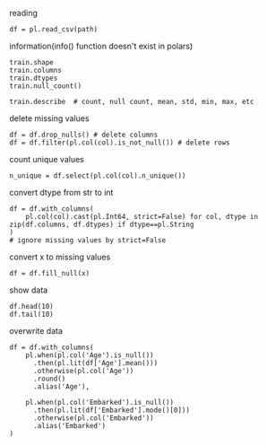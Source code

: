 reading
```
df = pl.read_csv(path)
```

information(info() function doesn't exist in polars)
```
train.shape
train.columns
train.dtypes
train.null_count()

train.describe  # count, null count, mean, std, min, max, etc
```

delete missing values
```
df = df.drop_nulls() # delete columns
df = df.filter(pl.col(col).is_not_null()) # delete rows
```

count unique values
```
n_unique = df.select(pl.col(col).n_unique())
```

convert dtype from str to int
```
df = df.with_columns(
    pl.col(col).cast(pl.Int64, strict=False) for col, dtype in zip(df.columns, df.dtypes) if dtype==pl.String
)
# ignore missing values by strict=False
```

convert x to missing values
```
df = df.fill_null(x)
```

show data
```
df.head(10)
df.tail(10)
```

overwrite data
```
df = df.with_columns(
    pl.when(pl.col('Age').is_null())
      .then(pl.lit(df['Age'].mean()))
      .otherwise(pl.col('Age'))
      .round()
      .alias('Age'),

    pl.when(pl.col('Embarked').is_null())
      .then(pl.lit(df['Embarked'].mode()[0]))
      .otherwise(pl.col('Embarked'))
      .alias('Embarked')
)
```




















